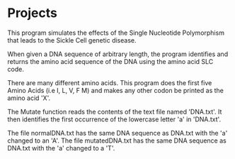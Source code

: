 # Projects

This program simulates the effects of the Single Nucleotide Polymorphism that leads to the Sickle Cell genetic disease.

When given a DNA sequence of arbitrary length, the program identifies and returns the amino acid sequence of the DNA 
using the amino acid SLC code.

There are many different amino acids. This program does the first five Amino Acids (i.e I, L, V, F M) and makes
any other codon be printed as the amino acid 'X'.

The Mutate function reads the contents of the text file named 'DNA.txt'.
It then identifies the first occurrence of the lowercase letter 'a' in 'DNA.txt'.

The file normalDNA.txt has the same DNA sequence as DNA.txt with the 'a' changed to an 'A'.
The file mutatedDNA.txt has the same DNA sequence as DNA.txt with the 'a' changed to a 'T'.
